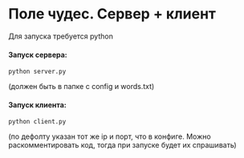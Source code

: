 # Поле чудес. Сервер + клиент

Для запуска требуется python

#### Запуск сервера:
``` python server.py ```

(должен быть в папке с config и words.txt)

#### Запуск клиента:
``` python client.py ```

(по дефолту указан тот же ip и порт, что в конфиге. Можно раскомментировать код, тогда при запуске будет их спрашивать)
